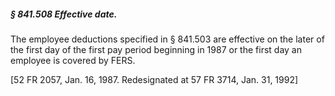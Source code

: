 ##### § 841.508 Effective date. #####

The employee deductions specified in § 841.503 are effective on the later of the first day of the first pay period beginning in 1987 or the first day an employee is covered by FERS.

[52 FR 2057, Jan. 16, 1987. Redesignated at 57 FR 3714, Jan. 31, 1992]